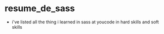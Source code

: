 # resume_de_sass
- i've listed all the thing i learned in sass at youcode in hard skills and soft skills
